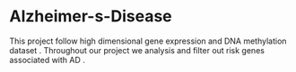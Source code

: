 # Alzheimer-s-Disease
This project follow high dimensional gene expression and DNA methylation dataset . Throughout our project we analysis  and filter out risk genes associated with AD .
